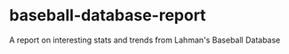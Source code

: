 # baseball-database-report
A report on interesting stats and trends from Lahman's Baseball Database
